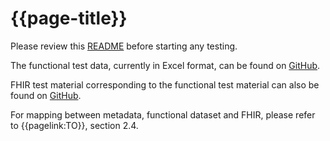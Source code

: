 # {{page-title}}

Please review this [README](https://github.com/Stichting-MedMij/MedMij-R4-ImageAvailability/blob/main/test/README.md) before starting any testing.

The functional test data, currently in Excel format, can be found on [GitHub](https://github.com/Stichting-MedMij/MedMij-R4-ImageAvailability/blob/main/test/testdata/Testdata_MedMij_Beeldbeschikbaarheid_1.0.0-beta.1.xlsx).

FHIR test material corresponding to the functional test material can also be found on [GitHub](https://github.com/Stichting-MedMij/MedMij-R4-ImageAvailability/tree/main/test/resources).

For mapping between metadata, functional dataset and FHIR, please refer to {{pagelink:TO}}, section 2.4.